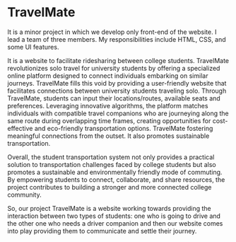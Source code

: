 # TravelMate
It is a minor project in which we develop only front-end of the website. I lead a team of three members. My responsibilities include HTML, CSS, and some UI features.

It is a website to facilitate ridesharing between college students.
TravelMate revolutionizes solo travel for university students by offering a specialized online platform designed to connect individuals embarking on similar journeys. TravelMate fills this void by providing a user-friendly website that facilitates connections between university students traveling solo.
Through TravelMate, students can input their locations/routes, available seats and preferences. Leveraging innovative algorithms, the platform matches individuals with compatible travel companions who are journeying along the same route during overlapping time frames, creating opportunities for cost-effective and eco-friendly transportation options. TravelMate fostering meaningful connections from the outset. It also promotes sustainable transportation.

Overall, the student transportation system not only provides a practical solution to transportation challenges faced by college students but also promotes a sustainable and environmentally friendly mode of commuting. By empowering students to connect, collaborate, and share resources, the project contributes to building a stronger and more connected college community.

So, our project TravelMate is a website working towards providing the interaction between two types of students: one who is going to drive and the other one who needs a driver companion and then our website comes into play providing them to communicate and settle their journey.

